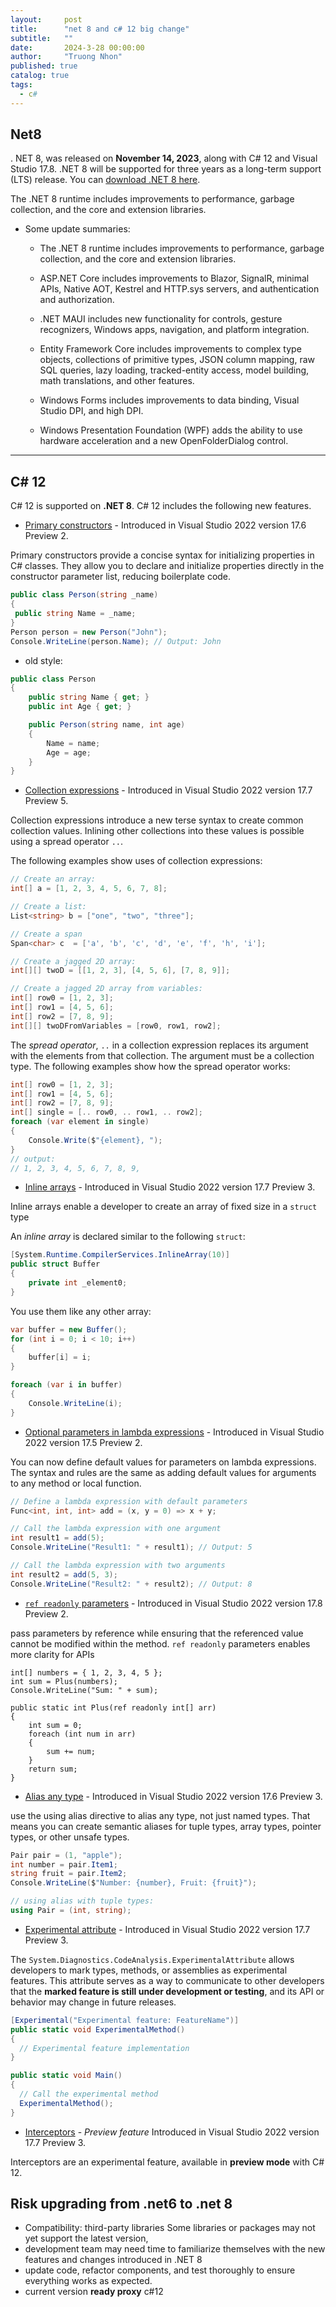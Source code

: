 ```yaml
---
layout:     post
title:      "net 8 and c# 12 big change"
subtitle:   ""
date:       2024-3-28 00:00:00
author:     "Truong Nhon"
published: true
catalog: true
tags:
  - c#
---
```


## Net8

. NET 8, was released on **November 14, 2023**, along with C# 12 and Visual Studio 17.8. .NET 8 will be supported for three years as a long-term support (LTS) release. You can [download .NET 8 here](https://dotnet.microsoft.com/download/dotnet).

The .NET 8 runtime includes improvements to performance, garbage collection, and the core and extension libraries.

- Some update summaries:

  - The .NET 8 runtime includes improvements to performance, garbage collection, and the core and extension libraries.

  - ASP.NET Core includes improvements to Blazor, SignalR, minimal APIs, Native AOT, Kestrel and HTTP.sys servers, and authentication and authorization.

  - .NET MAUI includes new functionality for controls, gesture recognizers, Windows apps, navigation, and platform integration.

  - Entity Framework Core includes improvements to complex type objects, collections of primitive types, JSON column mapping, raw SQL queries, lazy loading, tracked-entity access, model building, math translations, and other features.

  - Windows Forms includes improvements to data binding, Visual Studio DPI, and high DPI.

  - Windows Presentation Foundation (WPF) adds the ability to use hardware acceleration and a new OpenFolderDialog control.

---

## C# 12

C# 12 is supported on **.NET 8**. C# 12 includes the following new features.  

- [Primary constructors](https://learn.microsoft.com/en-us/dotnet/csharp/whats-new/csharp-12#primary-constructors) - Introduced in Visual Studio 2022 version 17.6 Preview 2.

Primary constructors provide a concise syntax for initializing properties in C# classes. They allow you to declare and initialize properties directly in the constructor parameter list, reducing boilerplate code.

```c#
public class Person(string _name)
{
 public string Name = _name;
}
Person person = new Person("John");
Console.WriteLine(person.Name); // Output: John
```

- old style:

```csharp
public class Person
{
    public string Name { get; }
    public int Age { get; }

    public Person(string name, int age)
    {
        Name = name;
        Age = age;
    }
}
```

- [Collection expressions](https://learn.microsoft.com/en-us/dotnet/csharp/whats-new/csharp-12#collection-expressions) - Introduced in Visual Studio 2022 version 17.7 Preview 5.

Collection expressions introduce a new terse syntax to create common collection values. Inlining other collections into these values is possible using a spread operator `..`.

The following examples show uses of collection expressions:

```c#
// Create an array:
int[] a = [1, 2, 3, 4, 5, 6, 7, 8];

// Create a list:
List<string> b = ["one", "two", "three"];

// Create a span
Span<char> c  = ['a', 'b', 'c', 'd', 'e', 'f', 'h', 'i'];

// Create a jagged 2D array:
int[][] twoD = [[1, 2, 3], [4, 5, 6], [7, 8, 9]];

// Create a jagged 2D array from variables:
int[] row0 = [1, 2, 3];
int[] row1 = [4, 5, 6];
int[] row2 = [7, 8, 9];
int[][] twoDFromVariables = [row0, row1, row2];
```

The *spread operator*, `..` in a collection expression replaces its argument with the elements from that collection. The argument must be a collection type. The following examples show how the spread operator works:

```c#
int[] row0 = [1, 2, 3];
int[] row1 = [4, 5, 6];
int[] row2 = [7, 8, 9];
int[] single = [.. row0, .. row1, .. row2];
foreach (var element in single)
{
    Console.Write($"{element}, ");
}
// output:
// 1, 2, 3, 4, 5, 6, 7, 8, 9,
```

- [Inline arrays](https://learn.microsoft.com/en-us/dotnet/csharp/whats-new/csharp-12#inline-arrays) - Introduced in Visual Studio 2022 version 17.7 Preview 3.

Inline arrays enable a developer to create an array of fixed size in a `struct` type

An *inline array* is declared similar to the following `struct`:

```csharp
[System.Runtime.CompilerServices.InlineArray(10)]
public struct Buffer
{
    private int _element0;
}
```

You use them like any other array:

```csharp
var buffer = new Buffer();
for (int i = 0; i < 10; i++)
{
    buffer[i] = i;
}

foreach (var i in buffer)
{
    Console.WriteLine(i);
}
```

- [Optional parameters in lambda expressions](https://learn.microsoft.com/en-us/dotnet/csharp/whats-new/csharp-12#default-lambda-parameters) - Introduced in Visual Studio 2022 version 17.5 Preview 2.

You can now define default values for parameters on lambda expressions. The syntax and rules are the same as adding default values for arguments to any method or local function.

```c#
// Define a lambda expression with default parameters
Func<int, int, int> add = (x, y = 0) => x + y;

// Call the lambda expression with one argument
int result1 = add(5);
Console.WriteLine("Result1: " + result1); // Output: 5

// Call the lambda expression with two arguments
int result2 = add(5, 3);
Console.WriteLine("Result2: " + result2); // Output: 8

```

- [`ref readonly` parameters](https://learn.microsoft.com/en-us/dotnet/csharp/whats-new/csharp-12#ref-readonly-parameters) - Introduced in Visual Studio 2022 version 17.8 Preview 2.

pass parameters by reference while ensuring that the referenced value cannot be modified within the method. `ref readonly` parameters enables more clarity for APIs

```
int[] numbers = { 1, 2, 3, 4, 5 };
int sum = Plus(numbers);
Console.WriteLine("Sum: " + sum); 

public static int Plus(ref readonly int[] arr)
{
    int sum = 0;
    foreach (int num in arr)
    {
        sum += num;
    }
    return sum;
}
```

- [Alias any type](https://learn.microsoft.com/en-us/dotnet/csharp/whats-new/csharp-12#alias-any-type) - Introduced in Visual Studio 2022 version 17.6 Preview 3.

use the using alias directive to alias any type, not just named types. That means you can create semantic aliases for tuple types, array types, pointer types, or other unsafe types.

```c#
Pair pair = (1, "apple");
int number = pair.Item1;
string fruit = pair.Item2;
Console.WriteLine($"Number: {number}, Fruit: {fruit}"); 

// using alias with tuple types:
using Pair = (int, string);
```

- [Experimental attribute](https://learn.microsoft.com/en-us/dotnet/csharp/whats-new/csharp-12#experimental-attribute) - Introduced in Visual Studio 2022 version 17.7 Preview 3.

The `System.Diagnostics.CodeAnalysis.ExperimentalAttribute` allows developers to mark types, methods, or assemblies as experimental features. This attribute serves as a way to communicate to other developers that the **marked feature is still under development or testing**, and its API or behavior may change in future releases.

```c#
[Experimental("Experimental feature: FeatureName")]
public static void ExperimentalMethod()
{
  // Experimental feature implementation
}

public static void Main()
{
  // Call the experimental method
  ExperimentalMethod();
}
```

- [Interceptors](https://learn.microsoft.com/en-us/dotnet/csharp/whats-new/csharp-12#interceptors) - *Preview feature* Introduced in Visual Studio 2022 version 17.7 Preview 3.

Interceptors are an experimental feature, available in **preview mode** with C# 12.

## Risk upgrading from .net6 to .net 8

- Compatibility: third-party libraries Some libraries or packages may not yet support the latest version,
- development team may need time to familiarize themselves with the new features and changes introduced in .NET 8
- update code, refactor components, and test thoroughly to ensure everything works as expected.
- current version **ready proxy** c#12
